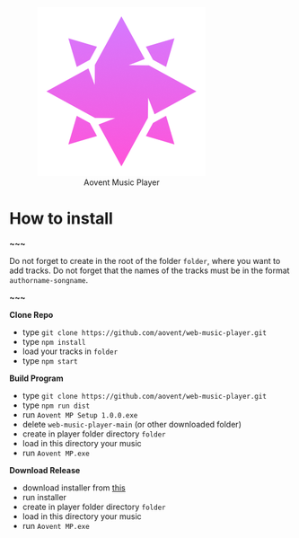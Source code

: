 <div align = "center" style = "width: 10vh;">
    <img src = "./src/img/aovent.png">
    <br>
    <div>Aovent Music Player</div>
</div>

# How to install

**~~~**

Do not forget to create in the root of the folder `folder`, where you want to add tracks. Do not forget that the names of the tracks must be in the format `authorname-songname`.  

**~~~**

**Clone Repo** 
 * type `git clone https://github.com/aovent/web-music-player.git`
 * type `npm install`
 * load your tracks in `folder`
 * type `npm start`

**Build Program**
 * type `git clone https://github.com/aovent/web-music-player.git`
 * type `npm run dist`
 * run `Aovent MP Setup 1.0.0.exe`
 * delete `web-music-player-main` (or other downloaded folder)
 * create in player folder directory `folder`
 * load in this directory your music
 * run `Aovent MP.exe`

**Download Release**
 * download installer from [this](https://github.com/aovent/web-music-player/releases/tag/1.0.0)
 * run installer
 * create in player folder directory `folder`
 * load in this directory your music
 * run `Aovent MP.exe`
